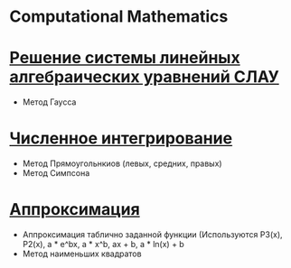 # Сomputational Mathematics
# [Решение системы линейных алгебраических уравнений СЛАУ](https://github.com/kkkooolllyyyaaa/computational_math/tree/master/comp-math-1)
+ Метод Гаусса

# [Численное интегрирование](https://github.com/kkkooolllyyyaaa/computational_math/tree/master/comp-math-3)
+ Метод Прямоугольнкиов (левых, средних, правых)
+ Метод Симпсона

# [Аппроксимация](https://github.com/kkkooolllyyyaaa/computational_math/tree/master/comp-math-4)
+ Аппроксимация таблично заданной функции (Используются P3(x), P2(x), a * e^bx, a * x^b, ax + b, a * ln(x) + b
+ Метод наименьших квадратов
